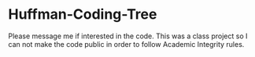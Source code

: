# Huffman-Coding-Tree

Please message me if interested in the code. This was a class project so I can not make the code public in order to follow Academic Integrity rules.

